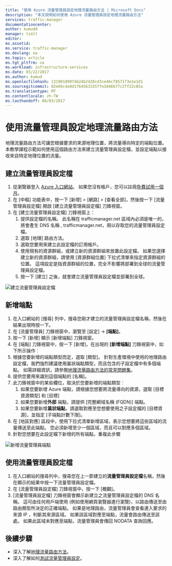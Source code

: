 ```yaml
---
title: "使用 Azure 流量管理員設定地理流量路由方法 | Microsoft Docs"
description: "本文說明如何使用 Azure 流量管理員設定地理流量路由方法"
services: traffic-manager
documentationcenter: 
author: kumudd
manager: timlt
editor: 
ms.assetid: 
ms.service: traffic-manager
ms.devlang: na
ms.topic: article
ms.tgt_pltfrm: na
ms.workload: infrastructure-services
ms.date: 03/22/2017
ms.author: kumud
ms.openlocfilehash: 13190189074b24b2d28cd3ce46cf8571f3e1e1d1
ms.sourcegitcommit: 02e69c4a9d17645633357fe3d46677c2ff22c85a
ms.translationtype: MT
ms.contentlocale: zh-TW
ms.lasthandoff: 08/03/2017
---
```

# <a name="configure-the-geographic-traffic-routing-method-using-traffic-manager"></a>使用流量管理員設定地理流量路由方法

地理流量路由方法可讓您根據要求的來源地理位置，將流量導向特定的端點位置。 本教學課程示範如何使用這個路由方法來建立流量管理員設定檔，並設定端點以接收來自特定地理位置的流量。

## <a name="create-a-traffic-manager-profile"></a>建立流量管理員設定檔

1. 從瀏覽器登入 [Azure 入口網站](http://portal.azure.com)。 如果您沒有帳戶，您可以註冊[免費試用一個月](https://azure.microsoft.com/free/)。
2. 在 [中樞] 功能表中，按一下 [新增] > [網路] > [查看全部]，然後按一下 [流量管理員設定檔] 開啟 [建立流量管理員設定檔] 刀鋒視窗。
3. 在 [建立流量管理員設定檔] 刀鋒視窗上：
    1. 提供設定檔的名稱。 此名稱在 trafficmanager.net 區域內必須是唯一的，將會產生 DNS 名稱 <profilename>, trafficmanager.net，用以存取您的流量管理員設定檔。
    2. 選取 [地理] 路由方法。
    3. 選取您要用來建立此設定檔的訂用帳戶。
    4. 使用現有的資源群組，或建立新的資源群組來放置此設定檔。 如果您選擇建立新的資源群組，請使用 [資源群組位置] 下拉式清單來指定資源群組的位置。 這項設定是指資源群組的位置，完全不影響將部署到全球的流量管理員設定檔。
    5. 按一下 [建立] 之後，就會建立流量管理員設定檔並部署到全球。

![建立流量管理員設定檔](./media/traffic-manager-geographic-routing-method/create-traffic-manager-profile.png)

## <a name="add-endpoints"></a>新增端點

1. 在入口網站的 [搜尋] 列中，搜尋您剛才建立的流量管理員設定檔名稱，然後在結果出現時按一下。
2. 在 [流量管理員] 刀鋒視窗中，瀏覽至 [設定] -> **[端點]**。
3. 按一下 [新增] 顯示 [新增端點] 刀鋒視窗。
3. 在 [端點] 刀鋒視窗中，按一下 [新增]，在出現的 **[新增端點]** 刀鋒視窗中，如下所示操作︰
4. 根據您要新增的端點類型而定，選取 [類型]。 針對生產環境中使用的地理路由設定檔，我們強烈建議使用巢狀端點類型，而且包含的子設定檔中有多個端點。 如需詳細資訊，請參閱[地理流量路由方法的常見問題集](traffic-manager-FAQs.md)。
5. 提供您要用來識別這個端點的 [名稱]。
6. 此刀鋒視窗中的某些欄位，取決於您要新增的端點類型︰
    1. 如果您要新增 Azure 端點，請根據您想要將流量導向的資源，選取 [目標資源類型] 和 [目標]
    2. 如果您要新增**外部** 端點，請提供 [完整網域名稱 (FQDN)] 端點。
    3. 如果您要新增**巢狀端點**，請選取對應至您想要使用之子設定檔的 [目標資源]，並指定 [子端點計數下限]。
7. 在 [地區對應] 區段中，使用下拉式清單新增區域，表示您想要將這些區域的流量傳送至此端點。 您必須新增至少一個區域，而且可以對應多個區域。
8. 針對您想要在此設定檔下新增的所有端點，重複此步驟

![新增流量管理員端點](./media/traffic-manager-geographic-routing-method/add-traffic-manager-endpoint.png)

## <a name="use-the-traffic-manager-profile"></a>使用流量管理員設定檔
1.  在入口網站的搜尋列中，搜尋您在上一節建立的**流量管理員設定檔**名稱，然後在顯示的結果中按一下流量管理員設定檔。
2. 在 [流量管理員設定檔] 刀鋒視窗中，按一下 [概觀]。
3. [流量管理員設定檔] 刀鋒視窗會顯示新建立之流量管理員設定檔的 DNS 名稱。 這可由任何用戶端使用 (例如使用網頁瀏覽器進行瀏覽)，以路由傳送至由路由類型所決定的正確端點。  如果是地理路由，流量管理員會查看連入要求的來源 IP ，判斷其來源區域。 如果該區域對應至端點，流量會路由傳送至該處。 如果此區域未對應至端點，流量管理員會傳回 NODATA 查詢回應。

## <a name="next-steps"></a>後續步驟

- 深入了解[地理流量路由方法](traffic-manager-routing-methods.md#geographic)。
- 深入了解如何[測試流量管理員設定](traffic-manager-testing-settings.md)。
